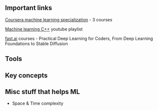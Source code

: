 ## Important links
[Coursera machine learning specialization](https://www.coursera.org/specializations/machine-learning-introduction) - 3 courses

[Machine learning C++](https://www.youtube.com/watch?v=E1K9SZCm0fQ&list=PL79n_WS-sPHKklEvOLiM1K94oJBsGnz71) youtube playlist

[fast.ai](https://www.fast.ai/) courses - Practical Deep Learning for Coders, From Deep Learning Foundations to Stable Diffusion

## Tools

## Key concepts

## Misc stuff that helps ML
- Space & Time complexity
